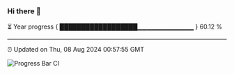 ### Hi there 👋

⏳ Year progress { ██████████████████▁▁▁▁▁▁▁▁▁▁▁▁ } 60.12 %

---

⏰ Updated on Thu, 08 Aug 2024 00:57:55 GMT

![Progress Bar CI](https://github.com/liununu/liununu/workflows/Progress%20Bar%20CI/badge.svg)
